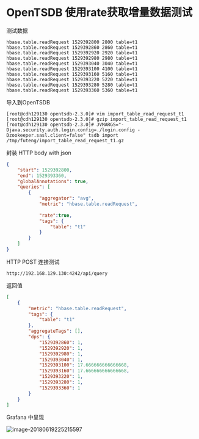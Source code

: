 # OpenTSDB 使用rate获取增量数据测试

测试数据

```shell
hbase.table.readRequest 1529392800 2800 table=t1    
hbase.table.readRequest 1529392860 2860 table=t1 
hbase.table.readRequest 1529392920 2920 table=t1 
hbase.table.readRequest 1529392980 2980 table=t1 
hbase.table.readRequest 1529393040 3040 table=t1 
hbase.table.readRequest 1529393100 4100 table=t1 
hbase.table.readRequest 1529393160 5160 table=t1  
hbase.table.readRequest 1529393220 5220 table=t1  
hbase.table.readRequest 1529393280 5280 table=t1 
hbase.table.readRequest 1529393360 5360 table=t1 
```

导入到OpenTSDB

```shell
[root@cdh129130 opentsdb-2.3.0]# vim import_table_read_request_t1
[root@cdh129130 opentsdb-2.3.0]# gzip import_table_read_request_t1
[root@cdh129130 opentsdb-2.3.0]# JVMARGS="-Djava.security.auth.login.config=./login.config -Dzookeeper.sasl.client=false" tsdb import  /tmp/futeng/import_table_read_request_t1.gz
```



封装 HTTP body with json

```json
{
    "start": 1529392800,
    "end": 1529393360,
    "globalAnnotations": true,
    "queries": [
        {
            "aggregator": "avg",
            "metric": "hbase.table.readRequest",
            
            "rate":true,
            "tags": {
                "table": "t1"
            }
        }
    ]
}
```

HTTP POST 连接测试

```http
http://192.168.129.130:4242/api/query
```

返回值

```json
[
    {
        "metric": "hbase.table.readRequest",
        "tags": {
            "table": "t1"
        },
        "aggregateTags": [],
        "dps": {
            "1529392860": 1,
            "1529392920": 1,
            "1529392980": 1,
            "1529393040": 1,
            "1529393100": 17.666666666666668,
            "1529393160": 17.666666666666668,
            "1529393220": 1,
            "1529393280": 1,
            "1529393360": 1
        }
    }
]
```



Grafana 中呈现

![image-20180619225215597](/Users/futeng/workspace/futeng.me.tomcat/webapps/Tools/OpenTSDB/assets/image-20180619225215597.png)